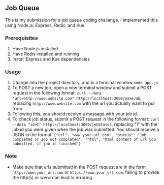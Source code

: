 ## Job Queue

This is my submission for a job queue coding challenge. I implemented this using Node.js, Express, Redis, and Kue. 

### Prerequisites
1. Have Node.js installed
2. Have Redis installed and running
3. Install Express and Kue dependencies

### Usage
1. Change into the project directory, and in a terminal window `node app.js`
2. To POST a new job, open a new terminal window and submit a POST request in the following format: `curl --data "url=http://www.website.com" http://localhost:3000/makeJob`, replacing `http://www.website.com` with the url you actually want to pull from
3. Following this, you should receive a message with your job id.
4. To check job status, submit a POST request in the following format: `curl --data "id=1" http://localhost:3000/jobStatus`, replacing "1" with the job id you were given when the job was submitted. You should receive a JSON in the format: `{"url": "www.your_url.com", "status": "Job completed or Job not completed", "html": "html content of url you submitted, if job is finished"}`

### Note
* Make sure that urls submitted in the POST request are in the form `http://www.your_url.com` or `https://www.your_url.com`; failing to provide the http(s) or www can lead to erroring
